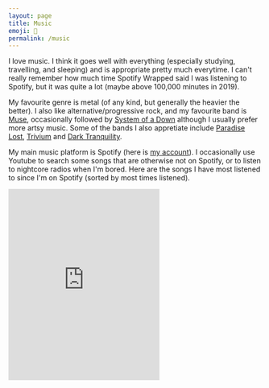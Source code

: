 ```yaml
---
layout: page
title: Music
emoji: 🎸
permalink: /music
---
```


I love music. I think it goes well with everything (especially studying, travelling, and sleeping) and is appropriate pretty much everytime. I can't really remember how much time Spotify Wrapped said I was listening to Spotify, but it was quite a lot (maybe above 100,000 minutes in 2019).

My favourite genre is metal (of any kind, but generally the heavier the better). I also like alternative/progressive rock, and my favourite band is [Muse](https://en.wikipedia.org/wiki/Muse_(band)), occasionally followed by [System of a Down](https://en.wikipedia.org/wiki/System_of_a_Down) although I usually prefer more artsy music. Some of the bands I also appretiate include [Paradise Lost](https://en.wikipedia.org/wiki/Paradise_Lost_(band)), [Trivium](https://en.wikipedia.org/wiki/Trivium_(band)) and [Dark Tranquility](https://en.wikipedia.org/wiki/Dark_Tranquillity).

My main music platform is Spotify (here is [my account](https://open.spotify.com/user/dmfrodrigues2000)). I occasionally use Youtube to search some songs that are otherwise not on Spotify, or to listen to nightcore radios when I'm bored. Here are the songs I have most listened to since I'm on Spotify (sorted by most times listened).

<iframe class="spotify" src="https://open.spotify.com/embed/playlist/0F23GzaobTTgSsqpN0CZgl" height="380" frameborder="0" allowtransparency="true" allow="encrypted-media"></iframe>

<!--
<div class="vertical_timeline">
    <div class="event"><div class="title">2nd week (12/jul/2021)</div>
        <p markdown="1">Decided to listen again to Grave Pleasures' *Motherblood* (2017). I had already added some songs, but after playing the album on repeat I found all the songs great, and ended up adding them all because they are *soo goood*. It is fairly obvious that the same rhythmic and acoustic recipe is used over the entire album, but it is still very good.</p>
        <p markdown="1">As I see it the album is a praise to death, but not as in your typical *satanic death-cult*-inspired album, nor a praise of death *per se*; it rather takes the Christian view of death as a means to reach Heaven to the extreme of wishing death on oneself to meet the afterlife as soon as possible. The flow of ideas of the album goes like this: physical existence is insanely boring ([1. *Infatuation Overkill*](https://www.youtube.com/watch?v=Zr2oG9g22SQ)), so weapons of mass destruction, natural disasters and self-destructive behaviors are rejoicing for they will shorten our physical existence ([2. *Doomsday Rainbows*](https://www.youtube.com/watch?v=_iaTNzan09E), [3. *By My Hiroshima*](https://www.youtube.com/watch?v=A-OxW0KcyoQ)). A bit of death-praising later ([4. *Joy Through Death*](https://www.youtube.com/watch?v=xvdnT4esPzQ), [6. *Laughing Abyss*](https://www.youtube.com/watch?v=STJ5BC8-gtY)), we're back to nuclear bombs ([7. *Falling for an Atom Bomb*](https://www.youtube.com/watch?v=MIUv5fddslo)) until the album climaxes at [*Atomic Christ*](https://www.youtube.com/watch?v=DEV977mWnH8), about the *"plutonium prophet of heaven"* that *"comes in mushroom clouds of fire"*, the warring messiah that will destroy all nations and end all wars. As apocalypse comes down, all that's left is terror and "dancing with the skeletons", for whoever is still alive is a dead-end for Humanity because there are no conditions for a new generation ([9. *Deadenders*](https://www.youtube.com/watch?v=P6xzm5NLMkI)). To close the album, [*Haunted Afterlife*](https://www.youtube.com/watch?v=uR79g7Ya96M) is a recognition that the afterlife is not as promised on Earth.</p>
        <iframe class="spotify" src="https://open.spotify.com/embed/album/21pCn7CB0G9S2MXrTUZ5yP" width="100%" height="390" frameBorder="0" allowtransparency="true" allow="encrypted-media"></iframe>
        <p markdown="1">Also took a look at their previous album *Dreamcrash* (2015), which was apparently well received but I didn't find it particularly good, apart from *New Hip Moon*.</p>
        <iframe class="spotify" src="https://open.spotify.com/embed/track/3JJeLf5T3H1yGjQGubb88a" width="100%" height="80" frameBorder="0" allowtransparency="true" allow="encrypted-media"></iframe>
    </div>
    <div class="event_large"><div class="title">Jul 2021</div></div>
</div>
-->
